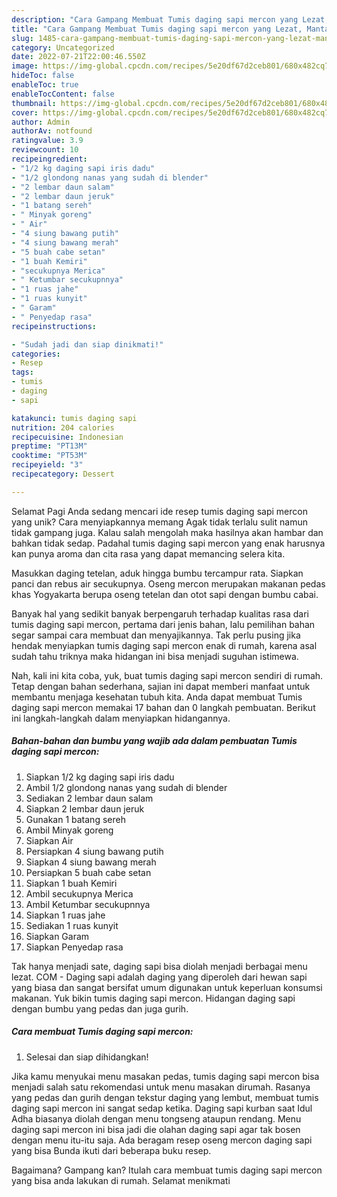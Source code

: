 ```yaml
---
description: "Cara Gampang Membuat Tumis daging sapi mercon yang Lezat, Mantap"
title: "Cara Gampang Membuat Tumis daging sapi mercon yang Lezat, Mantap"
slug: 1485-cara-gampang-membuat-tumis-daging-sapi-mercon-yang-lezat-mantap
category: Uncategorized
date: 2022-07-21T22:00:46.550Z
image: https://img-global.cpcdn.com/recipes/5e20df67d2ceb801/680x482cq70/tumis-daging-sapi-mercon-foto-resep-utama.jpg
hideToc: false
enableToc: true
enableTocContent: false
thumbnail: https://img-global.cpcdn.com/recipes/5e20df67d2ceb801/680x482cq70/tumis-daging-sapi-mercon-foto-resep-utama.jpg
cover: https://img-global.cpcdn.com/recipes/5e20df67d2ceb801/680x482cq70/tumis-daging-sapi-mercon-foto-resep-utama.jpg
author: Admin
authorAv: notfound
ratingvalue: 3.9
reviewcount: 10
recipeingredient:
- "1/2 kg daging sapi iris dadu"
- "1/2 glondong nanas yang sudah di blender"
- "2 lembar daun salam"
- "2 lembar daun jeruk"
- "1 batang sereh"
- " Minyak goreng"
- " Air"
- "4 siung bawang putih"
- "4 siung bawang merah"
- "5 buah cabe setan"
- "1 buah Kemiri"
- "secukupnya Merica"
- " Ketumbar secukupnnya"
- "1 ruas jahe"
- "1 ruas kunyit"
- " Garam"
- " Penyedap rasa"
recipeinstructions:

- "Sudah jadi dan siap dinikmati!"
categories:
- Resep
tags:
- tumis
- daging
- sapi

katakunci: tumis daging sapi 
nutrition: 204 calories
recipecuisine: Indonesian
preptime: "PT13M"
cooktime: "PT53M"
recipeyield: "3"
recipecategory: Dessert

---
```



Selamat Pagi Anda sedang mencari ide resep tumis daging sapi mercon yang unik? Cara menyiapkannya memang Agak tidak terlalu sulit namun tidak gampang juga. Kalau salah mengolah maka hasilnya akan hambar dan bahkan tidak sedap. Padahal tumis daging sapi mercon yang enak harusnya kan punya aroma dan cita rasa yang dapat memancing selera kita.


Masukkan daging tetelan, aduk hingga bumbu tercampur rata. Siapkan panci dan rebus air secukupnya. Oseng mercon merupakan makanan pedas khas Yogyakarta berupa oseng tetelan dan otot sapi dengan bumbu cabai.

Banyak hal yang sedikit banyak berpengaruh terhadap kualitas rasa dari tumis daging sapi mercon, pertama dari jenis bahan, lalu pemilihan bahan segar sampai cara membuat dan menyajikannya. Tak perlu pusing jika hendak menyiapkan tumis daging sapi mercon enak di rumah, karena asal sudah tahu triknya maka hidangan ini bisa menjadi suguhan istimewa.


Nah, kali ini kita coba, yuk, buat tumis daging sapi mercon sendiri di rumah. Tetap dengan bahan sederhana, sajian ini dapat memberi manfaat untuk membantu menjaga kesehatan tubuh kita. Anda dapat membuat Tumis daging sapi mercon memakai 17 bahan dan 0 langkah pembuatan. Berikut ini langkah-langkah dalam menyiapkan hidangannya.

<!--inarticleads1-->

##### Bahan-bahan dan bumbu yang wajib ada dalam pembuatan Tumis daging sapi mercon:

1. Siapkan 1/2 kg daging sapi iris dadu
1. Ambil 1/2 glondong nanas yang sudah di blender
1. Sediakan 2 lembar daun salam
1. Siapkan 2 lembar daun jeruk
1. Gunakan 1 batang sereh
1. Ambil  Minyak goreng
1. Siapkan  Air
1. Persiapkan 4 siung bawang putih
1. Siapkan 4 siung bawang merah
1. Persiapkan 5 buah cabe setan
1. Siapkan 1 buah Kemiri
1. Ambil secukupnya Merica
1. Ambil  Ketumbar secukupnnya
1. Siapkan 1 ruas jahe
1. Sediakan 1 ruas kunyit
1. Siapkan  Garam
1. Siapkan  Penyedap rasa


Tak hanya menjadi sate, daging sapi bisa diolah menjadi berbagai menu lezat. COM - Daging sapi adalah daging yang diperoleh dari hewan sapi yang biasa dan sangat bersifat umum digunakan untuk keperluan konsumsi makanan. Yuk bikin tumis daging sapi mercon. Hidangan daging sapi dengan bumbu yang pedas dan juga gurih. 

<!--inarticleads2-->

##### Cara membuat Tumis daging sapi mercon:


1. Selesai dan siap dihidangkan!

Jika kamu menyukai menu masakan pedas, tumis daging sapi mercon bisa menjadi salah satu rekomendasi untuk menu masakan dirumah. Rasanya yang pedas dan gurih dengan tekstur daging yang lembut, membuat tumis daging sapi mercon ini sangat sedap ketika. Daging sapi kurban saat Idul Adha biasanya diolah dengan menu tongseng ataupun rendang. Menu daging sapi mercon ini bisa jadi die olahan daging sapi agar tak bosen dengan menu itu-itu saja. Ada beragam resep oseng mercon daging sapi yang bisa Bunda ikuti dari beberapa buku resep. 

Bagaimana? Gampang kan? Itulah cara membuat tumis daging sapi mercon yang bisa anda lakukan di rumah. Selamat menikmati
